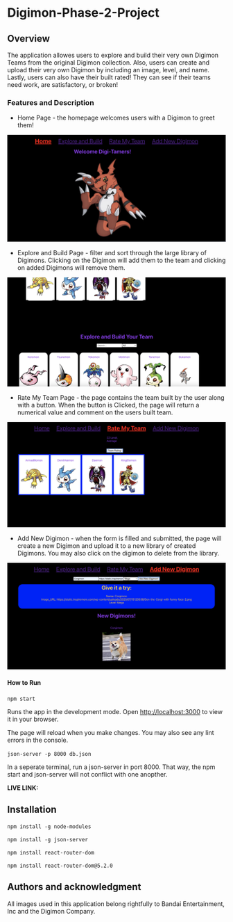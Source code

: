 # Digimon-Phase-2-Project

## Overview
The application allowes users to explore and build their very own Digimon Teams from the original Digimon collection. Also, users can create and upload their very own Digimon by including an image, level, and name. Lastly, users can also have their built rated! They can see if their teams need work, are satisfactory, or broken!

### Features and Description
- Home Page - the homepage welcomes users with a Digimon to greet them!

![](src/components/Images/HomePage.png) 

- Explore and Build Page - filter and sort through the large library of Digimons. Clicking on the Digimon will add them to the team and clicking on added Digimons will remove them.

![](src/components/Images/Build.png) 

- Rate My Team Page - the page contains the team built by the user along with a button. When the button is Clicked, the page will return a numerical value and comment on the users built team.

![](src/components/Images/Rate.png) 

- Add New Digimon - when the form is filled and submitted, the page will create a new Digimon and upload it to a new library of created Digimons. You may also click on the digimon to delete from the library.

![](src/components/Images/Upload.png) 

#### How to Run

`npm start`

Runs the app in the development mode.
Open [http://localhost:3000](http://localhost:3000) to view it in your browser.

The page will reload when you make changes.
You may also see any lint errors in the console.

`json-server -p 8000 db.json`

In a seperate terminal, run a json-server in port 8000. That way, the npm start and json-server will not conflict with one anopther.


**LIVE LINK:**

## Installation

```
npm install -g node-modules
```

```
npm install -g json-server
```

```
npm install react-router-dom
```

```
npm install react-router-dom@5.2.0
```


## Authors and acknowledgment
All images used in this application belong rightfully to Bandai Entertainment, Inc and the Digimon Company.